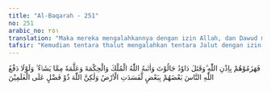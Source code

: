 ```yaml
---
title: "Al-Baqarah - 251"
no: 251
arabic_no: ٢٥١
translation: "Maka mereka mengalahkannya dengan izin Allah, dan Dawud membunuh Jalut. Kemudian Allah memberinya (Dawud) kerajaan, dan hikmah, dan mengajarinya apa yang Dia kehendaki. Dan kalau Allah tidak melindungi sebagian manusia dengan sebagian yang lain, niscaya rusaklah bumi ini. Tetapi Allah mempunyai karunia (yang dilimpahkan-Nya) atas seluruh alam."
tafsir: "Kemudian tentara thalut mengalahkan tentara Jalut dengan izin Allah. Dalam peperangan itu, Nabi Dawud, yang juga ikut berperang, berhasil membunuh raja Jalut. Sebelum terjadi peperangan yang dahsyat itu, raja Jalut yang tubuhnya sangat besar dan tinggi dan memakai baju besi, dengan penuh kesombongan menantang untuk melakukan perang tanding seorang lawan seorang. Dari pihak Bani Israil sendiri tidak ada yang berani tampil ke muka untuk melayani tantangan itu, maka datanglah seorang pemuda penggembala kambing yaitu Dawud (yang kemudian menjadi nabi) dan beliau menyatakan kesediaannya untuk menghadapi raja Jalut. Ternyata yang dipergunakannya hanya sebuah alat pelempar batu yang selalu dipergunakan untuk melindungi kambing-kambingnya dari serangan serigala. Karena raja Jalut ini memakai baju besi, maka sukar sekali ditembus badannya dengan batu. Karena itu Dawud dengan kepandaiannya membidik lobang diantara dua matanya sebagai sasarannya, ternyata lemparan beliau tepat mengenai sasaran sehingga raja Jalut rubuh seketika karena dahinya ditembus oleh peluru batu itu.\n\nSetelah itu Dawud mengambil pedangnya dan memenggal leher Jalut sehingga putus dan terpisah dari badannya. Maka dengan gugurnya raja Jalut itu buyarlah seluruh kaum Amalik karena rajanya telah terbunuh. Seluruh tentara Bani Israil dengan suara gemuruh dan gegap gempita menyambut Dawud yang kemudian dijadikan menantu oleh raja thalut sebagai penghargaan atas jasanya.\n\nSelain kemenangan itu, Allah menganugerahkan pula hikmah dan kerajaan kepada Dawud sehingga ia menjadi orang yang pertama-tama merangkap dua jabatan sekaligus, yaitu sebagai nabi dan raja.\n\nSeandainya Allah tidak menolak keganasan sebagian manusia dengan sebagian yang lain, rusaklah bumi ini; dan seandainya Allah tidak menolak orang-orang jahat dan zalim dengan orang-orang yang berbuat kebajikan niscaya kejahatan itu akan tambah merajalela dan menghancurkan orang-orang yang baik. Tetapi Allah sengaja mengatur benteng-benteng pertahanan itu karena Allah mempunyai karunia yang dianugerahkan kepada semesta alam."
---
```

فَهَزَمُوْهُمْ بِاِذْنِ اللّٰهِ  ۗوَقَتَلَ دَاوٗدُ جَالُوْتَ وَاٰتٰىهُ اللّٰهُ الْمُلْكَ وَالْحِكْمَةَ وَعَلَّمَهٗ مِمَّا يَشَاۤءُ ۗ وَلَوْلَا دَفْعُ اللّٰهِ النَّاسَ بَعْضَهُمْ بِبَعْضٍ لَّفَسَدَتِ الْاَرْضُ وَلٰكِنَّ اللّٰهَ ذُوْ فَضْلٍ عَلَى الْعٰلَمِيْنَ 